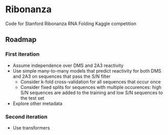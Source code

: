 # Ribonanza

Code for Stanford Ribonanza RNA Folding Kaggle competition

## Roadmap

### First iteration

* Assume independence over DMS and 2A3 reactivity
* Use simple many-to-many models that predict reactivity for both DMS and 2A3 on sequences that pass the S/N filter
    - Consider k-fold cross-validation for all sequences that occur once
    - Consider fixed splits for sequences with multiple occurences: high S/N sequences are added to the training and low S/N sequences to the test set 
* Explore other metadata

### Second iteration 

* Use transformers